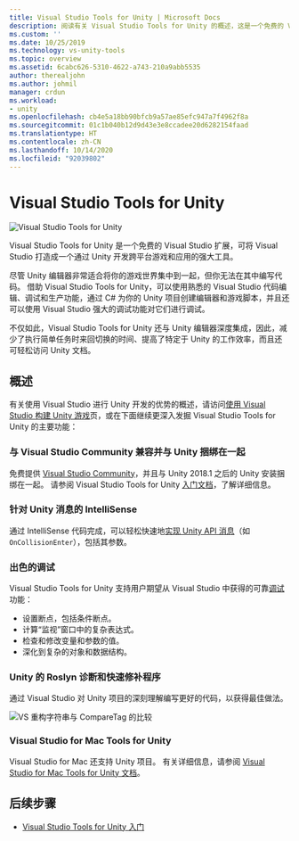 ```yaml
---
title: Visual Studio Tools for Unity | Microsoft Docs
description: 阅读有关 Visual Studio Tools for Unity 的概述，这是一个免费的 Visual Studio 扩展，可帮助你使用 Unity 开发跨平台游戏和应用。
ms.custom: ''
ms.date: 10/25/2019
ms.technology: vs-unity-tools
ms.topic: overview
ms.assetid: 6cabc626-5310-4622-a743-210a9abb5535
author: therealjohn
ms.author: johmil
manager: crdun
ms.workload:
- unity
ms.openlocfilehash: cb4e5a18bb90bfcb9a57ae85efc947a7f4962f8a
ms.sourcegitcommit: 01c1b040b12d9d43e3e8ccadee20d6282154faad
ms.translationtype: HT
ms.contentlocale: zh-CN
ms.lasthandoff: 10/14/2020
ms.locfileid: "92039802"
---
```

# <a name="visual-studio-tools-for-unity"></a>Visual Studio Tools for Unity

![Visual Studio Tools for Unity](media/vstu_header.png)

Visual Studio Tools for Unity 是一个免费的 Visual Studio 扩展，可将 Visual Studio 打造成一个通过 Unity 开发跨平台游戏和应用的强大工具。

尽管 Unity 编辑器非常适合将你的游戏世界集中到一起，但你无法在其中编写代码。 借助 Visual Studio Tools for Unity，可以使用熟悉的 Visual Studio 代码编辑、调试和生产功能，通过 C# 为你的 Unity 项目创建编辑器和游戏脚本，并且还可以使用 Visual Studio 强大的调试功能对它们进行调试。

不仅如此，Visual Studio Tools for Unity 还与 Unity 编辑器深度集成，因此，减少了执行简单任务时来回切换的时间、提高了特定于 Unity 的工作效率，而且还可轻松访问 Unity 文档。

## <a name="overview"></a>概述

有关使用 Visual Studio 进行 Unity 开发的优势的概述，请访问[使用 Visual Studio 构建 Unity 游戏](https://visualstudio.microsoft.com/vs/unity-tools/)页，或在下面继续更深入发掘 Visual Studio Tools for Unity 的主要功能：

### <a name="compatible-with-visual-studio-community-and-bundled-with-unity"></a>与 Visual Studio Community 兼容并与 Unity 捆绑在一起

免费提供 [Visual Studio Community](https://visualstudio.microsoft.com/)，并且与 Unity 2018.1 之后的 Unity 安装捆绑在一起。 请参阅 Visual Studio Tools for Unity [入门文档](getting-started-with-visual-studio-tools-for-unity.md)，了解详细信息。

### <a name="intellisense-for-unity-messages"></a>针对 Unity 消息的 IntelliSense

通过 IntelliSense 代码完成，可以轻松快速地[实现 Unity API 消息](using-visual-studio-tools-for-unity.md#intellisense-for-unity-api-messages)（如 `OnCollisionEnter`），包括其参数。

### <a name="superior-debugging"></a>出色的调试

Visual Studio Tools for Unity 支持用户期望从 Visual Studio 中获得的可靠[调试](using-visual-studio-tools-for-unity.md#unity-debugging)功能：

* 设置断点，包括条件断点。
* 计算“监视”窗口中的复杂表达式。
* 检查和修改变量和参数的值。
* 深化到复杂的对象和数据结构。

### <a name="roslyn-diagnostics-and-quick-fixes-for-unity"></a>Unity 的 Roslyn 诊断和快速修补程序

通过 Visual Studio 对 Unity 项目的深刻理解编写更好的代码，以获得最佳做法。

![VS 重构字符串与 CompareTag 的比较](media/unity-diagnostics.png)

### <a name="visual-studio-for-mac-tools-for-unity"></a>Visual Studio for Mac Tools for Unity

Visual Studio for Mac 还支持 Unity 项目。 有关详细信息，请参阅 [Visual Studio for Mac Tools for Unity 文档](/visualstudio/mac/unity-tools)。

## <a name="next-steps"></a>后续步骤

* [Visual Studio Tools for Unity 入门](getting-started-with-visual-studio-tools-for-unity.md)
